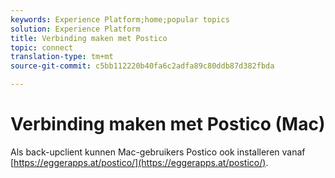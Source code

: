 ```yaml
---
keywords: Experience Platform;home;popular topics
solution: Experience Platform
title: Verbinding maken met Postico
topic: connect
translation-type: tm+mt
source-git-commit: c5bb112220b40fa6c2adfa89c80ddb87d382fbda

---
```



# Verbinding maken met Postico (Mac)

Als back-upclient kunnen Mac-gebruikers Postico ook installeren vanaf [https://eggerapps.at/postico/](https://eggerapps.at/postico/).